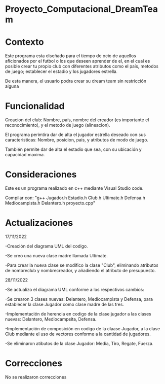 # Proyecto_Computacional_DreamTeam

# Contexto
Este programa esta diseñado para el tiempo de ocio de aquellos aficionados por el futbol o los que deseen aprender de el, en el cual es posible crear tu propio club con diferentes atributos como el país, metodos de juego; establecer el estadio y los jugadores estrella.

De esta manera, el usuario podra crear su dream team sin restricción alguna


# Funcionalidad
Creacion del club: Nombre, país, nombre del creador (es importante el reconocimiento), y el metodo de juego (alineacion).

El programa perimtira dar de alta el jugador estrella deseado con sus caracteristicas: Nombre, posicion, pais, y atributos de modo de juego.

También permite dar de alta el estadio que sea, con su ubicación y capacidad maxima.


# Consideraciones
Este es un programa realizado en c++ mediante Visual Studio code.

Compilar con: "g++ Jugador.h Estadio.h Club.h Ultimate.h Defensa.h Mediocampista.h Delantero.h proyecto.cpp"

# Actualizaciones

17/11/2022

-Creación del diagrama UML del codigo.

-Se creo una nueva clase madre llamada Ultimate.

-Para crear la nueva clase se modifico la clase "Club", eliminando atributos de nombreclub y nombrecreador, y añadiendo el atributo de presupuesto.

28/11/2022

-Se actualizo el diagrama UML conforme a los respectivos cambios:

-Se crearon 3 clases nuevas: Delantero, Mediocampista y Defensa, para establecer la clase Jugador como clase madre de las tres.

-Implementación de herencia en codigo de la clase jugador a las clases nuevas: Delantero, Mediocampsita, Defensa.

-Implementación de composición en codigo de la claase Jugador, a la clase Club mediante el uso de vectores conforme a la cantidad de jugadores.

-Se eliminaron atibutos de la clase Jugador: Media, Tiro, Regate, Fuerza.

# Correcciones

No se realizaron correcciones
